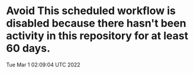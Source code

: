 # Avoid This scheduled workflow is disabled because there hasn't been activity in this repository for at least 60 days.
Tue Mar  1 02:09:04 UTC 2022
